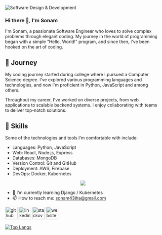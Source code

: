 ![Software Design & Development](https://media.licdn.com/dms/image/D4D16AQHqPqKBLxVvlg/profile-displaybackgroundimage-shrink_350_1400/0/1688813398950?e=1694649600&v=beta&t=hrBe3YAynshHqpflBb8zOoqMi1EIksoNjT4HogfxZOw)

### Hi there 👋, I'm Sonam

I'm Sonam, a passionate Software Engineer who loves to solve complex problems through elegant coding. My journey in the world of programming began with a simple "Hello, World!" program, and since then, I've been hooked on the art of coding.

## 🚀 Journey

My coding journey started during college where I pursued a Computer Science degree. I've explored various programming languages and technologies, and now I'm proficient in Python, JavaScript and among others.

Throughout my career, I've worked on diverse projects, from web applications to scalable backend systems. I enjoy collaborating with teams to deliver top-notch solutions.

## 🔧 Skills

Some of the technologies and tools I'm comfortable with include:

- Languages: Python, JavaScript
- Web: React, Node.js, Express
- Databases: MongoDB
- Version Control: Git and GitHub
- Deployment: AWS, Firebase
- DevOps: Docker, Kubernetes

<p align="center">
  <a href="https://skillicons.dev">
    <img src="https://skillicons.dev/icons?i=git,kubernetes,docker,c,vim" />
  </a>
</p>

- 🌱 I’m currently learning Django / Kubernetes 
- 📫 How to reach me: sonam43jha@gmail.com 


[<img src='https://cdn.jsdelivr.net/npm/simple-icons@3.0.1/icons/github.svg' alt='github' height='40'>](https://github.com/sonam0296)  [<img src='https://cdn.jsdelivr.net/npm/simple-icons@3.0.1/icons/linkedin.svg' alt='linkedin' height='40'>](https://www.linkedin.com/in/https://www.linkedin.com/in/sonam-jha-789b481a9//)  [<img src='https://cdn.jsdelivr.net/npm/simple-icons@3.0.1/icons/stackoverflow.svg' alt='stackoverflow' height='40'>](https://stackoverflow.com/users/15742387)  [<img src='https://cdn.jsdelivr.net/npm/simple-icons@3.0.1/icons/icloud.svg' alt='website' height='40'>](https://folio1-0.web.app/)  

[![Top Langs](https://github-readme-stats.vercel.app/api/top-langs/?username=sonam0296)](https://github.com/anuraghazra/github-readme-stats)

